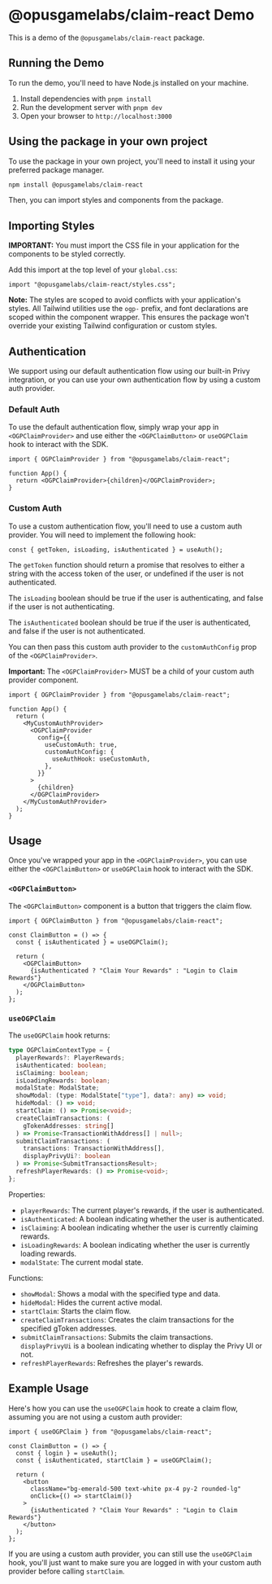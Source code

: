 # @opusgamelabs/claim-react Demo

This is a demo of the `@opusgamelabs/claim-react` package.

## Running the Demo

To run the demo, you'll need to have Node.js installed on your machine.

1. Install dependencies with `pnpm install`
2. Run the development server with `pnpm dev`
3. Open your browser to `http://localhost:3000`

## Using the package in your own project

To use the package in your own project, you'll need to install it using your preferred package manager.

```bash
npm install @opusgamelabs/claim-react
```

Then, you can import styles and components from the package.

## Importing Styles

**IMPORTANT:** You must import the CSS file in your application for the components to be styled correctly.

Add this import at the top level of your `global.css`:

```tsx
import "@opusgamelabs/claim-react/styles.css";
```

**Note:** The styles are scoped to avoid conflicts with your application's styles. All Tailwind utilities use the `ogp-` prefix, and font declarations are scoped within the component wrapper. This ensures the package won't override your existing Tailwind configuration or custom styles.

## Authentication

We support using our default authentication flow using our built-in Privy integration, or you can use your own authentication flow by using a custom auth provider.

### Default Auth

To use the default authentication flow, simply wrap your app in `<OGPClaimProvider>` and use either the `<OGPClaimButton>` or `useOGPClaim` hook to interact with the SDK.

```tsx
import { OGPClaimProvider } from "@opusgamelabs/claim-react";

function App() {
  return <OGPClaimProvider>{children}</OGPClaimProvider>;
}
```

### Custom Auth

To use a custom authentication flow, you'll need to use a custom auth provider. You will need to implement the following hook:

```tsx
const { getToken, isLoading, isAuthenticated } = useAuth();
```

The `getToken` function should return a promise that resolves to either a string with the access token of the user, or undefined if the user is not authenticated.

The `isLoading` boolean should be true if the user is authenticating, and false if the user is not authenticating.

The `isAuthenticated` boolean should be true if the user is authenticated, and false if the user is not authenticated.

You can then pass this custom auth provider to the `customAuthConfig` prop of the `<OGPClaimProvider>`.

**Important:** The `<OGPClaimProvider>` MUST be a child of your custom auth provider component.

```tsx
import { OGPClaimProvider } from "@opusgamelabs/claim-react";

function App() {
  return (
    <MyCustomAuthProvider>
      <OGPClaimProvider
        config={{
          useCustomAuth: true,
          customAuthConfig: {
            useAuthHook: useCustomAuth,
          },
        }}
      >
        {children}
      </OGPClaimProvider>
    </MyCustomAuthProvider>
  );
}
```

## Usage

Once you've wrapped your app in the `<OGPClaimProvider>`, you can use either the `<OGPClaimButton>` or `useOGPClaim` hook to interact with the SDK.

### `<OGPClaimButton>`

The `<OGPClaimButton>` component is a button that triggers the claim flow.

```tsx
import { OGPClaimButton } from "@opusgamelabs/claim-react";

const ClaimButton = () => {
  const { isAuthenticated } = useOGPClaim();

  return (
    <OGPClaimButton>
      {isAuthenticated ? "Claim Your Rewards" : "Login to Claim Rewards"}
    </OGPClaimButton>
  );
};
```

### `useOGPClaim`

The `useOGPClaim` hook returns:

```ts
type OGPClaimContextType = {
  playerRewards?: PlayerRewards;
  isAuthenticated: boolean;
  isClaiming: boolean;
  isLoadingRewards: boolean;
  modalState: ModalState;
  showModal: (type: ModalState["type"], data?: any) => void;
  hideModal: () => void;
  startClaim: () => Promise<void>;
  createClaimTransactions: (
    gTokenAddresses: string[]
  ) => Promise<TransactionWithAddress[] | null>;
  submitClaimTransactions: (
    transactions: TransactionWithAddress[],
    displayPrivyUi?: boolean
  ) => Promise<SubmitTransactionsResult>;
  refreshPlayerRewards: () => Promise<void>;
};
```

Properties:

- `playerRewards`: The current player's rewards, if the user is authenticated.
- `isAuthenticated`: A boolean indicating whether the user is authenticated.
- `isClaiming`: A boolean indicating whether the user is currently claiming rewards.
- `isLoadingRewards`: A boolean indicating whether the user is currently loading rewards.
- `modalState`: The current modal state.

Functions:

- `showModal`: Shows a modal with the specified type and data.
- `hideModal`: Hides the current active modal.
- `startClaim`: Starts the claim flow.
- `createClaimTransactions`: Creates the claim transactions for the specified gToken addresses.
- `submitClaimTransactions`: Submits the claim transactions. `displayPrivyUi` is a boolean indicating whether to display the Privy UI or not.
- `refreshPlayerRewards`: Refreshes the player's rewards.

## Example Usage

Here's how you can use the `useOGPClaim` hook to create a claim flow, assuming you are not using a custom auth provider:

```tsx
import { useOGPClaim } from "@opusgamelabs/claim-react";

const ClaimButton = () => {
  const { login } = useAuth();
  const { isAuthenticated, startClaim } = useOGPClaim();

  return (
    <button
      className="bg-emerald-500 text-white px-4 py-2 rounded-lg"
      onClick={() => startClaim()}
    >
      {isAuthenticated ? "Claim Your Rewards" : "Login to Claim Rewards"}
    </button>
  );
};
```

If you are using a custom auth provider, you can still use the `useOGPClaim` hook, you'll just want to make sure you are logged in with your custom auth provider before calling `startClaim`.
